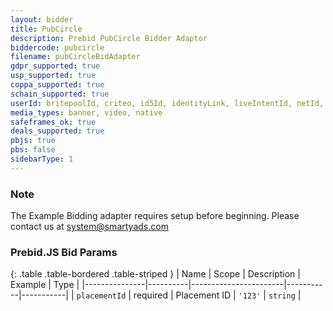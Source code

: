 ```yaml
---
layout: bidder
title: PubCircle
description: Prebid PubCircle Bidder Adaptor
biddercode: pubcircle
filename: pubCircleBidAdapter
gdpr_supported: true
usp_supported: true
coppa_supported: true
schain_supported: true
userId: britepoolId, criteo, id5Id, identityLink, liveIntentId, netId, parrableId, pubCommonId, unifiedId, lotamePanoramaId, idx, uid2
media_types: banner, video, native
safeframes_ok: true
deals_supported: true
pbjs: true
pbs: false
sidebarType: 1
---
```


### Note

The Example Bidding adapter requires setup before beginning. Please contact us at <system@smartyads.com>

### Prebid.JS Bid Params

{: .table .table-bordered .table-striped }
| Name          | Scope    | Description           | Example   | Type      |
|---------------|----------|-----------------------|-----------|-----------|
| `placementId` | required | Placement ID          | `'123'`     | `string`  |
